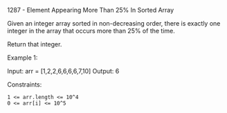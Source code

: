 1287 - Element Appearing More Than 25% In Sorted Array

Given an integer array sorted in non-decreasing order, there is exactly one integer in the array that occurs more than 25% of the time.

Return that integer.

 

Example 1:

Input: arr = [1,2,2,6,6,6,6,7,10]
Output: 6

 

Constraints:

    1 <= arr.length <= 10^4
    0 <= arr[i] <= 10^5
